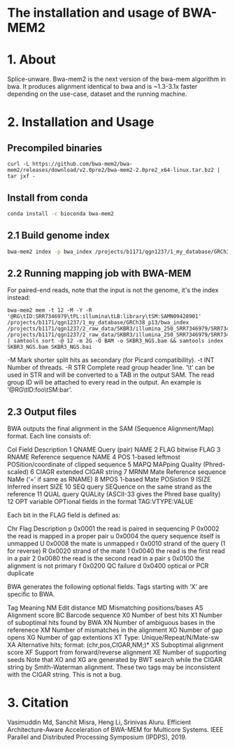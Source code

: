 # The installation and usage of BWA-MEM2

# 1. About

Splice-unware. Bwa-mem2 is the next version of the bwa-mem algorithm in bwa. It produces alignment identical to bwa and is ~1.3-3.1x faster depending on the use-case, dataset and the running machine.

# 2. Installation and Usage

## Precompiled binaries

```
curl -L https://github.com/bwa-mem2/bwa-mem2/releases/download/v2.0pre2/bwa-mem2-2.0pre2_x64-linux.tar.bz2 | tar jxf -
```

## Install from conda

```bash
conda install -c bioconda bwa-mem2
```

## 2.1 Build genome index

```bash
bwa-mem2 index -p bwa_index /projects/b1171/qgn1237/1_my_database/GRCh38_p13/GRCh38.p13.genome.fa
```

## 2.2 Running mapping job with BWA-MEM

For paired-end reads, note that the input is not the genome, it's the index instead:

```
bwa-mem2 mem -t 12 -M -Y -R '@RG\tID:SRR7346979\tPL:illumina\tLB:library\tSM:SAMN09428901' /projects/b1171/qgn1237/1_my_database/GRCh38_p13/bwa_index /projects/b1171/qgn1237/2_raw_data/SKBR3/illumina_250_SRR7346979/SRR7346979/SRR7346979_1.fastq /projects/b1171/qgn1237/2_raw_data/SKBR3/illumina_250_SRR7346979/SRR7346979/SRR7346979_2.fastq | samtools sort -@ 12 -m 2G -O BAM -o SKBR3_NGS.bam && samtools index SKBR3_NGS.bam SKBR3_NGS.bai
```

-M	Mark shorter split hits as secondary (for Picard compatibility).
-t INT	Number of threads.
-R STR	Complete read group header line. ’\t’ can be used in STR and will be converted to a TAB in the output SAM. The read group ID will be attached to every read in the output. An example is ’@RG\tID:foo\tSM:bar’.

## 2.3 Output files
BWA outputs the final alignment in the SAM (Sequence Alignment/Map) format. Each line consists of:

Col	Field	Description
1	QNAME	Query (pair) NAME
2	FLAG	bitwise FLAG
3	RNAME	Reference sequence NAME
4	POS	1-based leftmost POSition/coordinate of clipped sequence
5	MAPQ	MAPping Quality (Phred-scaled)
6	CIAGR	extended CIGAR string
7	MRNM	Mate Reference sequence NaMe (‘=’ if same as RNAME)
8	MPOS	1-based Mate POSistion
9	ISIZE	Inferred insert SIZE
10	SEQ	query SEQuence on the same strand as the reference
11	QUAL	query QUALity (ASCII-33 gives the Phred base quality)
12	OPT	variable OPTional fields in the format TAG:VTYPE:VALUE

Each bit in the FLAG field is defined as:

Chr	Flag	Description
p	0x0001	the read is paired in sequencing
P	0x0002	the read is mapped in a proper pair
u	0x0004	the query sequence itself is unmapped
U	0x0008	the mate is unmapped
r	0x0010	strand of the query (1 for reverse)
R	0x0020	strand of the mate
1	0x0040	the read is the first read in a pair
2	0x0080	the read is the second read in a pair
s	0x0100	the alignment is not primary
f	0x0200	QC failure
d	0x0400	optical or PCR duplicate

BWA generates the following optional fields. Tags starting with ‘X’ are specific to BWA.

Tag	Meaning
NM	Edit distance
MD	Mismatching positions/bases
AS	Alignment score
BC	Barcode sequence
X0	Number of best hits
X1	Number of suboptimal hits found by BWA
XN	Number of ambiguous bases in the referenece
XM	Number of mismatches in the alignment
XO	Number of gap opens
XG	Number of gap extentions
XT	Type: Unique/Repeat/N/Mate-sw
XA	Alternative hits; format: (chr,pos,CIGAR,NM;)*
XS	Suboptimal alignment score
XF	Support from forward/reverse alignment
XE	Number of supporting seeds
Note that XO and XG are generated by BWT search while the CIGAR string by Smith-Waterman alignment. These two tags may be inconsistent with the CIGAR string. This is not a bug.

# 3. Citation
Vasimuddin Md, Sanchit Misra, Heng Li, Srinivas Aluru. Efficient Architecture-Aware Acceleration of BWA-MEM for Multicore Systems. IEEE Parallel and Distributed Processing Symposium (IPDPS), 2019.
